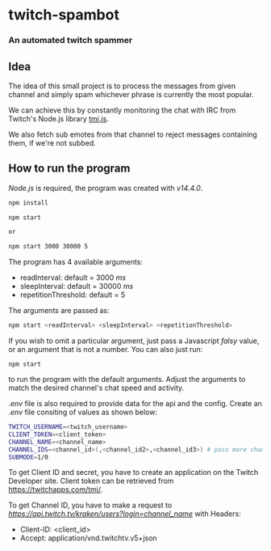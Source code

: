 # twitch-spambot

### An automated twitch spammer

## Idea

The idea of this small project is to process the messages from given channel
and simply spam whichever phrase is currently the most popular.

We can achieve this by constantly monitoring the chat with IRC from Twitch's
Node.js library [tmi.js](https://github.com/tmijs).

We also fetch sub emotes from that channel to reject messages containing them,
if we're not subbed.

## How to run the program

_Node.js_ is required, the program was created with _v14.4.0_.

```bash
npm install

npm start

or

npm start 3000 30000 5
```

The program has 4 available arguments:

- readInterval: default = 3000 _ms_
- sleepInterval: default = 30000 _ms_
- repetitionThreshold: default = 5

The arguments are passed as:

```bash
npm start <readInterval> <sleepInterval> <repetitionThreshold>
```

If you wish to omit a particular argument, just pass a Javascript _falsy_ value,
or an argument that is not a number.
You can also just run:

```
npm start
```

to run the program with the default arguments.
Adjust the arguments to match the desired channel's chat speed and activity.

_.env_ file is also required to provide data for the api and the config.
Create an _.env_ file consiting of values as shown below:

```bash
TWITCH_USERNAME=<twitch_username>
CLIENT_TOKEN=<client_token>
CHANNEL_NAME=<channel_name>
CHANNEL_IDS=<channel_id>(,<channel_id2>,<channel_id3>) # pass more channels to ignore after ','
SUBMODE=1/0
```

To get Client ID and secret, you have to create an application
on the Twitch Developer site.
Client token can be retrieved from https://twitchapps.com/tmi/.

To get Channel ID, you have to make a request to _https://api.twitch.tv/kraken/users?login=channel_name_ with Headers:

- Client-ID: <client_id>
- Accept: application/vnd.twitchtv.v5+json
